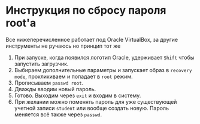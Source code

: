 # Инструкция по сбросу пароля root'а

Все нижеперечисленное работает под Oracle VirtualBox, за другие инструменты не ручаюсь но принцип тот же

1. При запуске, когда появился логотип Oracle, удерживает `Shift` чтобы запустить загрузчик.
2. Выбираем дополнительные параметры и запускает образ в `recovery mode`, прокликиваем и попадает в `root` режим.
3. Прописываем `passwd root`.
4. Дважды вводим новый пароль.
5. Готово. Выходим через `exit` и входим в систему.
6. При желании можно поменять пароль для уже существующей учетной записи `student` или вообще создать новую. Пароль меняется всё также через `passwd`.